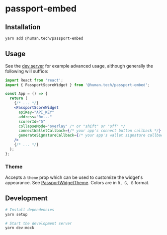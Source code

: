 # passport-embed

## Installation

```bash
yarn add @human.tech/passport-embed
```

## Usage

See the [dev server](./dev/src/index.tsx) for example advanced usage, although
generally the following will suffice:

```jsx
import React from 'react';
import { PassportScoreWidget } from '@human.tech/passport-embed';

const App = () => {
  return (
    {/* ... */}
    <PassportScoreWidget
      apiKey="API_KEY"
      address="0x..."
      scorerId="5"
      collapseMode="overlay" /* or "shift" or "off" */
      connectWalletCallback={/* your app's connect button callback */}
      generateSignatureCallback={/* your app's wallet signature callback */}
    />
    {/* ... */}
  );
};
```

### Theme

Accepts a `theme` prop which can be used to customize the widget's appearance.
See [PassportWidgetTheme](./src/widgets/Widget.tsx). Colors are in `R, G, B` format.

## Development

```bash
# Install dependencies
yarn setup

# Start the development server
yarn dev:mock
```
